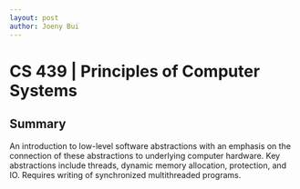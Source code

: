 ```yaml
---
layout: post
author: Joeny Bui
---
```


# CS 439 | Principles of Computer Systems

## Summary

An introduction to low-level software abstractions with an emphasis on the connection of these abstractions to underlying computer hardware. Key abstractions include threads, dynamic memory allocation, protection, and IO. Requires writing of synchronized multithreaded programs.